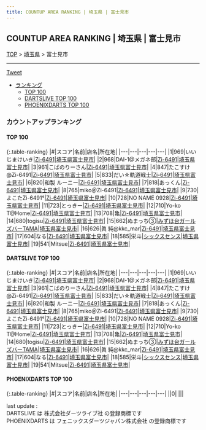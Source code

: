 ```yaml
---
title: COUNTUP AREA RANKING | 埼玉県 | 富士見市
---
```

## COUNTUP AREA RANKING | 埼玉県 | 富士見市

[TOP](/darts/rank/) > [埼玉県](/darts/rank/埼玉県/) > 富士見市

___

<a href="https://twitter.com/share?ref_src=twsrc%5Etfw" data-text="COUNTUP AREA RANKING | 埼玉県富士見市" class="twitter-share-button" data-hashtags="DARTSLIVE,PHOENIXDARTS,darts,ダーツ" data-show-count="false">Tweet</a>

* [ランキング](#カウントアップランキング)
    * [TOP 100](#top-100)
    * [DARTSLIVE TOP 100](#dartslive-top-100)
    * [PHOENIXDARTS TOP 100](#phoenixdarts-top-100)

### カウントアップランキング

#### TOP 100



{:.table-ranking}
|#|スコア|名前|店名|所在地|
|---|---|---|---|---|
|1|969|<span class="rank-name-dl">いいじまけいき</span>|<a href="https://search.dartslive.com/jp/shop/9157f721437cec2158d385ea46352d8f">Zi-6491</a>|<a href="/darts/rank/埼玉県/富士見市">埼玉県富士見市</a>|
|2|968|<span class="rank-name-dl">DAI-1@メガネ部</span>|<a href="https://search.dartslive.com/jp/shop/9157f721437cec2158d385ea46352d8f">Zi-6491</a>|<a href="/darts/rank/埼玉県/富士見市">埼玉県富士見市</a>|
|3|961|<span class="rank-name-dl">こばのりーさん</span>|<a href="https://search.dartslive.com/jp/shop/9157f721437cec2158d385ea46352d8f">Zi-6491</a>|<a href="/darts/rank/埼玉県/富士見市">埼玉県富士見市</a>|
|4|847|<span class="rank-name-dl">たこすけ@Zi-6491</span>|<a href="https://search.dartslive.com/jp/shop/9157f721437cec2158d385ea46352d8f">Zi-6491</a>|<a href="/darts/rank/埼玉県/富士見市">埼玉県富士見市</a>|
|5|833|<span class="rank-name-dl">だい☆軌道戦士</span>|<a href="https://search.dartslive.com/jp/shop/9157f721437cec2158d385ea46352d8f">Zi-6491</a>|<a href="/darts/rank/埼玉県/富士見市">埼玉県富士見市</a>|
|6|820|<span class="rank-name-dl">和製 ルーニー</span>|<a href="https://search.dartslive.com/jp/shop/9157f721437cec2158d385ea46352d8f">Zi-6491</a>|<a href="/darts/rank/埼玉県/富士見市">埼玉県富士見市</a>|
|7|818|<span class="rank-name-dl">あっくん</span>|<a href="https://search.dartslive.com/jp/shop/9157f721437cec2158d385ea46352d8f">Zi-6491</a>|<a href="/darts/rank/埼玉県/富士見市">埼玉県富士見市</a>|
|8|765|<span class="rank-name-dl">miko＠Zi-6491</span>|<a href="https://search.dartslive.com/jp/shop/9157f721437cec2158d385ea46352d8f">Zi-6491</a>|<a href="/darts/rank/埼玉県/富士見市">埼玉県富士見市</a>|
|9|730|<span class="rank-name-dl">よこたZi-6491°</span>|<a href="https://search.dartslive.com/jp/shop/9157f721437cec2158d385ea46352d8f">Zi-6491</a>|<a href="/darts/rank/埼玉県/富士見市">埼玉県富士見市</a>|
|10|728|<span class="rank-name-dl">NO NAME 0928</span>|<a href="https://search.dartslive.com/jp/shop/9157f721437cec2158d385ea46352d8f">Zi-6491</a>|<a href="/darts/rank/埼玉県/富士見市">埼玉県富士見市</a>|
|11|723|<span class="rank-name-dl">とっきー</span>|<a href="https://search.dartslive.com/jp/shop/9157f721437cec2158d385ea46352d8f">Zi-6491</a>|<a href="/darts/rank/埼玉県/富士見市">埼玉県富士見市</a>|
|12|710|<span class="rank-name-dl">Yo-ko T@Home</span>|<a href="https://search.dartslive.com/jp/shop/9157f721437cec2158d385ea46352d8f">Zi-6491</a>|<a href="/darts/rank/埼玉県/富士見市">埼玉県富士見市</a>|
|13|708|<span class="rank-name-dl">亀</span>|<a href="https://search.dartslive.com/jp/shop/9157f721437cec2158d385ea46352d8f">Zi-6491</a>|<a href="/darts/rank/埼玉県/富士見市">埼玉県富士見市</a>|
|14|680|<span class="rank-name-dl">togisu</span>|<a href="https://search.dartslive.com/jp/shop/9157f721437cec2158d385ea46352d8f">Zi-6491</a>|<a href="/darts/rank/埼玉県/富士見市">埼玉県富士見市</a>|
|15|662|<span class="rank-name-dl">ぬまっち③</span>|<a href="https://search.dartslive.com/jp/shop/bffda67f9bce8fc40d9b047a20a7ba1e">みずほ台ガールズバーTAMA</a>|<a href="/darts/rank/埼玉県/富士見市">埼玉県富士見市</a>|
|16|626|<span class="rank-name-dl">眞 純@kkc_mar</span>|<a href="https://search.dartslive.com/jp/shop/9157f721437cec2158d385ea46352d8f">Zi-6491</a>|<a href="/darts/rank/埼玉県/富士見市">埼玉県富士見市</a>|
|17|604|<span class="rank-name-dl">なる</span>|<a href="https://search.dartslive.com/jp/shop/9157f721437cec2158d385ea46352d8f">Zi-6491</a>|<a href="/darts/rank/埼玉県/富士見市">埼玉県富士見市</a>|
|18|585|<span class="rank-name-dl">栄斗</span>|<a href="https://search.dartslive.com/jp/shop/bc150dfbc5b7846d5f9f3321c1147265">シックスセンス</a>|<a href="/darts/rank/埼玉県/富士見市">埼玉県富士見市</a>|
|19|541|<span class="rank-name-dl">Mitsue</span>|<a href="https://search.dartslive.com/jp/shop/9157f721437cec2158d385ea46352d8f">Zi-6491</a>|<a href="/darts/rank/埼玉県/富士見市">埼玉県富士見市</a>|


#### DARTSLIVE TOP 100



{:.table-ranking}
|#|スコア|名前|店名|所在地|
|---|---|---|---|---|
|1|969|<span class="rank-name-dl">いいじまけいき</span>|<a href="https://search.dartslive.com/jp/shop/9157f721437cec2158d385ea46352d8f">Zi-6491</a>|<a href="/darts/rank/埼玉県/富士見市">埼玉県富士見市</a>|
|2|968|<span class="rank-name-dl">DAI-1@メガネ部</span>|<a href="https://search.dartslive.com/jp/shop/9157f721437cec2158d385ea46352d8f">Zi-6491</a>|<a href="/darts/rank/埼玉県/富士見市">埼玉県富士見市</a>|
|3|961|<span class="rank-name-dl">こばのりーさん</span>|<a href="https://search.dartslive.com/jp/shop/9157f721437cec2158d385ea46352d8f">Zi-6491</a>|<a href="/darts/rank/埼玉県/富士見市">埼玉県富士見市</a>|
|4|847|<span class="rank-name-dl">たこすけ@Zi-6491</span>|<a href="https://search.dartslive.com/jp/shop/9157f721437cec2158d385ea46352d8f">Zi-6491</a>|<a href="/darts/rank/埼玉県/富士見市">埼玉県富士見市</a>|
|5|833|<span class="rank-name-dl">だい☆軌道戦士</span>|<a href="https://search.dartslive.com/jp/shop/9157f721437cec2158d385ea46352d8f">Zi-6491</a>|<a href="/darts/rank/埼玉県/富士見市">埼玉県富士見市</a>|
|6|820|<span class="rank-name-dl">和製 ルーニー</span>|<a href="https://search.dartslive.com/jp/shop/9157f721437cec2158d385ea46352d8f">Zi-6491</a>|<a href="/darts/rank/埼玉県/富士見市">埼玉県富士見市</a>|
|7|818|<span class="rank-name-dl">あっくん</span>|<a href="https://search.dartslive.com/jp/shop/9157f721437cec2158d385ea46352d8f">Zi-6491</a>|<a href="/darts/rank/埼玉県/富士見市">埼玉県富士見市</a>|
|8|765|<span class="rank-name-dl">miko＠Zi-6491</span>|<a href="https://search.dartslive.com/jp/shop/9157f721437cec2158d385ea46352d8f">Zi-6491</a>|<a href="/darts/rank/埼玉県/富士見市">埼玉県富士見市</a>|
|9|730|<span class="rank-name-dl">よこたZi-6491°</span>|<a href="https://search.dartslive.com/jp/shop/9157f721437cec2158d385ea46352d8f">Zi-6491</a>|<a href="/darts/rank/埼玉県/富士見市">埼玉県富士見市</a>|
|10|728|<span class="rank-name-dl">NO NAME 0928</span>|<a href="https://search.dartslive.com/jp/shop/9157f721437cec2158d385ea46352d8f">Zi-6491</a>|<a href="/darts/rank/埼玉県/富士見市">埼玉県富士見市</a>|
|11|723|<span class="rank-name-dl">とっきー</span>|<a href="https://search.dartslive.com/jp/shop/9157f721437cec2158d385ea46352d8f">Zi-6491</a>|<a href="/darts/rank/埼玉県/富士見市">埼玉県富士見市</a>|
|12|710|<span class="rank-name-dl">Yo-ko T@Home</span>|<a href="https://search.dartslive.com/jp/shop/9157f721437cec2158d385ea46352d8f">Zi-6491</a>|<a href="/darts/rank/埼玉県/富士見市">埼玉県富士見市</a>|
|13|708|<span class="rank-name-dl">亀</span>|<a href="https://search.dartslive.com/jp/shop/9157f721437cec2158d385ea46352d8f">Zi-6491</a>|<a href="/darts/rank/埼玉県/富士見市">埼玉県富士見市</a>|
|14|680|<span class="rank-name-dl">togisu</span>|<a href="https://search.dartslive.com/jp/shop/9157f721437cec2158d385ea46352d8f">Zi-6491</a>|<a href="/darts/rank/埼玉県/富士見市">埼玉県富士見市</a>|
|15|662|<span class="rank-name-dl">ぬまっち③</span>|<a href="https://search.dartslive.com/jp/shop/bffda67f9bce8fc40d9b047a20a7ba1e">みずほ台ガールズバーTAMA</a>|<a href="/darts/rank/埼玉県/富士見市">埼玉県富士見市</a>|
|16|626|<span class="rank-name-dl">眞 純@kkc_mar</span>|<a href="https://search.dartslive.com/jp/shop/9157f721437cec2158d385ea46352d8f">Zi-6491</a>|<a href="/darts/rank/埼玉県/富士見市">埼玉県富士見市</a>|
|17|604|<span class="rank-name-dl">なる</span>|<a href="https://search.dartslive.com/jp/shop/9157f721437cec2158d385ea46352d8f">Zi-6491</a>|<a href="/darts/rank/埼玉県/富士見市">埼玉県富士見市</a>|
|18|585|<span class="rank-name-dl">栄斗</span>|<a href="https://search.dartslive.com/jp/shop/bc150dfbc5b7846d5f9f3321c1147265">シックスセンス</a>|<a href="/darts/rank/埼玉県/富士見市">埼玉県富士見市</a>|
|19|541|<span class="rank-name-dl">Mitsue</span>|<a href="https://search.dartslive.com/jp/shop/9157f721437cec2158d385ea46352d8f">Zi-6491</a>|<a href="/darts/rank/埼玉県/富士見市">埼玉県富士見市</a>|


#### PHOENIXDARTS TOP 100



{:.table-ranking}
|#|スコア|名前|店名|所在地|
|---|---|---|---|---|
||0|<span class="rank-name-dl"> </span>|<a href=""></a>|<a href="/darts/rank//"></a>|


<div class="footer border-top border-gray-light mt-5 pt-3 text-right text-gray">
    last update : <span style="font-weight: italic" id="foot_last_modified"></span><br />
    DARTSLIVE は 株式会社ダーツライブ社 の登録商標です<br />
    PHOENIXDARTS は フェニックスダーツジャパン株式会社 の登録商標です<br />
</div>

<script src="https://cdnjs.cloudflare.com/ajax/libs/jquery.tablesorter/2.31.3/js/jquery.tablesorter.min.js" integrity="sha512-qzgd5cYSZcosqpzpn7zF2ZId8f/8CHmFKZ8j7mU4OUXTNRd5g+ZHBPsgKEwoqxCtdQvExE5LprwwPAgoicguNg==" crossorigin="anonymous" referrerpolicy="no-referrer"></script>
<link rel="stylesheet" href="https://cdnjs.cloudflare.com/ajax/libs/jquery.tablesorter/2.31.3/css/theme.default.min.css" integrity="sha512-wghhOJkjQX0Lh3NSWvNKeZ0ZpNn+SPVXX1Qyc9OCaogADktxrBiBdKGDoqVUOyhStvMBmJQ8ZdMHiR3wuEq8+w==" crossorigin="anonymous" referrerpolicy="no-referrer" />
<script>
$(function() {
    $(".table-ranking").tablesorter({sortList:[[0, 0]]});
    $("#foot_last_modified").text(formatDate(new Date(document.lastModified), 'yyyy-MM-dd HH:mm:ss'));
});
</script>

<script async src="https://platform.twitter.com/widgets.js" charset="utf-8"></script>
